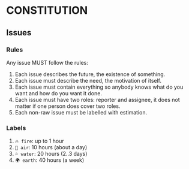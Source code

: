 # CONSTITUTION

## Issues

### Rules

Any issue MUST follow the rules:
1. Each issue describes the future, the existence of something.
2. Each issue must describe the need, the motivation of itself.
3. Each issue must contain everything so anybody knows what do you want and how do you want it done.
4. Each issue must have two roles: reporter and assignee, it does not matter if one person does cover two roles.
5. Each non-raw issue must be labelled with estimation.

### Labels

1. `🔥 fire`: up to 1 hour
2. `💨 air`: 10 hours (about a day)
3. `💦 water`: 20 hours (2..3 days)
4. `🌍 earth`: 40 hours (a week)
